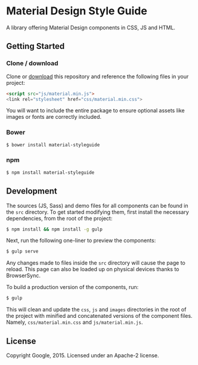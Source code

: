 # Material Design Style Guide

A library offering Material Design components in CSS, JS and HTML.

## Getting Started

### Clone / download

Clone or [download](https://github.com/google/material-styleguide/archive/master.zip) this repository
and reference the following files in your project:

```html
<script src="js/material.min.js">
<link rel="stylesheet" href="css/material.min.css">
```

You will want to include the entire package to ensure optional assets like images or fonts are correctly
included.

### Bower

```sh
$ bower install material-styleguide
```

### npm

```sh
$ npm install material-styleguide
```

## Development

The sources (JS, Sass) and demo files for all components can be found in the `src` directory. To get started
modifying them, first install the necessary dependencies, from the root of the project:

```sh
$ npm install && npm install -g gulp
```

Next, run the following one-liner to preview the components:

```sh
$ gulp serve
```

Any changes made to files inside the `src` directory will cause the page to reload. This page can also be loaded
up on physical devices thanks to BrowserSync.

To build a production version of the components, run:

```sh
$ gulp
```

This will clean and update the `css`, `js` and `images` directories in the root of the project with minified and
concatenated versions of the component files. Namely, `css/material.min.css` and `js/material.min.js`.

## License

Copyright Google, 2015. Licensed under an Apache-2 license.